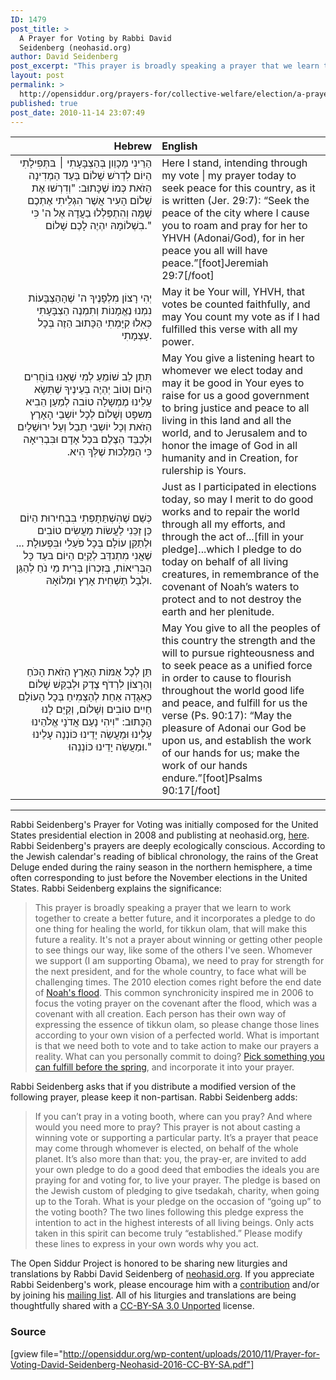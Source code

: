 ```yaml
---
ID: 1479
post_title: >
  A Prayer for Voting by Rabbi David
  Seidenberg (neohasid.org)
author: David Seidenberg
post_excerpt: "This prayer is broadly speaking a prayer that we learn to work together to create a better future, and it incorporates a pledge to do one thing for healing the world, for tikkun olam, that will make this future a reality. It's not a prayer about winning or getting other people to see things our way, like some of the others I've seen. Whomever we support (I am supporting Obama), we need to pray for strength for the next president, and for the whole country, to face what will be challenging times."
layout: post
permalink: >
  http://opensiddur.org/prayers-for/collective-welfare/election/a-prayer-for-voting-by-rabbi-david-seidenberg/
published: true
post_date: 2010-11-14 23:07:49
---
```

<table style="margin-left: auto;margin-right: auto;" class="draggable">
<thead><tr><th id="x" style="text-align: right;">Hebrew</th><th style="text-align: left;">English</th></tr></thead>
<tbody>
<tr><td style="vertical-align:top;" width="46%">
<div class="liturgy" style="text-align: right;"><span lang="he">
הַרֵינִי מְכָוֵון בְּהַצְבָּעָתִי ׀ בּתְּפִילָתִי הַיוֹם
לִדְרֹש שָׁלוֹם בְּעַד הַמְדִינָה הַזֹאת כְּמוֹ שֶׁכָּתוּב:
"וְדִרְשׁוּ אֶת שְׁלוֹם הָעִיר אֲשֶׁר הִגְלֵיתִי אֶתְכֶם שָׁמָּה
וְהִתְפַּלְלוּ בַעֲדָהּ אֶל ה' כִּי בִשְׁלוֹמָהּ יִהְיֶה לָכֶם שָׁלוֹם."
 </span></div></td>
 
<td width="53%"><div class="english">
Here I stand, intending through my vote | my prayer today
to seek peace for this country, as it is written (Jer. 29:7):
“Seek the peace of the city where I cause you to roam
and pray for her to YHVH (Adonai/God), for in her peace you all will have peace.”[foot]Jeremiah 29:7[/foot]
</div>
</td></tr>
<tr>
<td width="46%">
<div style="text-align: right;" class="liturgy"><span lang="he">
יְהִי רָצוֹן מִלְפָנֶיךָ ה' שֶׁהָהַצְבָּעוֹת נִמְנוּ נֶאֱמָנוֹת
וְתִמְנֶה הַצְבָּעָתִי כְּאִלוּ קִיָּמְתִי הַכָּתוּב הַזֶה בְּכָל עָצְמָתִי.
 </span></div></td>
 
<td width="53%"><div class="english">
May it be Your will, YHVH, that votes be counted faithfully,
and may You count my vote as if I had fulfilled this verse with all my power.
</div>
</td></tr>
<tr>
<td width="46%">
<div style="text-align: right;" class="liturgy"><span lang="he">
תִּתֵן לֵב שׁוֹמֵעַ לְמִי שֶׁאָנוּ בּוֹחֲרִים הַיוֹם
וְטוֹב יְהְיֶה בְּעֵינֶיךָ שֶׁתִּשָׂא עַלֵינוּ מֶמְשָלָה טוֹבה
לְמַעַן הֵבִיא מִשפָּט וְשָׁלוֹם לְכָל יוֹשְבֵי הָאָרֶץ הַזֹאת
וְכָל יוֹשְבֵי תֵבֵל וְעַל יִרוּשַׁלָיִם
וּלְכַבֵּד הַצֶלֶם בּכַל אָדָם וּבִּבְרִיאָה
כִּי הַמַּלְכוּת שֶׁלְּךָ הִיא.‏
 </span></div></td>
 
<td width="53%"><div class="english">
May You give a listening heart to whomever we elect today
and may it be good in Your eyes to raise for us a good government
to bring justice and peace to all living in this land
and all the world, and to Jerusalem
and to honor the image of God in all humanity and in Creation,
for rulership is Yours.
</div>
</td></tr>
<tr>
<td width="46%">
<div style="text-align: right;" class="liturgy"><span lang="he">
כְּשֵׁם שֶׁהִשְׁתַּתָפְתִי בִּבְחִירוּת הַיוֹם
כֵּן זַכֵּנִי לַעֲשׂוֹת מַעֲשִׂים טוֹבִים וּלְתַקֵּן עוֹלָם בְּכָל פֹּעַלִי
וּבִּפְעוּלָת ... שֶׁאֲנִי מִתְנדֵּב לְקַיֵם הַיוֹם
בּעַד כָּל הַבְּרִיאוֹת, בְּזִכְרוֹן בְּרִית מֵי נֹחַ
לְהַגֵּן וּלְבָל תַשְׁחִית אָרֶץ וּמְלוֹאָהּ.
 </span></div></td>
 
<td width="53%"><div class="english">
Just as I participated in elections today,
so may I merit to do good works and to repair the world through all my efforts,
and through the act of...[fill in your pledge]...which I pledge to do today
on behalf of all living creatures, in remembrance of the covenant of
Noah’s waters to protect and to not destroy the earth and her plenitude.
</div>
</td></tr>      
<tr>
<td width="46%">
<div style="text-align: right;" class="liturgy"><span lang="he">
תֵּן לְכָל אֻמּוֹת הָאָרֶץ הַזֹאת הָכֹּחַ וְהַרָצוֹן
לִרְדֹף צֶדֶק וּלְבַקֵּשׁ שָׁלוֹם כְּאַגֻדָה אַחַת
לְהַצְמִיחַ בְּכָל הָעוֹלָם חַיִים טוֹבִים וְשָׁלוֹם,
וְקַיֵּם לָנוּ הַכָּתוּב: "וִיהִי נ֤עַם אֲדֹנָי אֱלֹהֵינוּ עָלֵינוּ
וּמַעֲשֵׂה יָדֵינוּ כּוֹנְנָה עָלֵינוּ וּמַעֲשֵׂה יָדֵינוּ כּוֹנְנֵהוּ."
</span></div>
</td>
 
<td width="53%"><div class="english">
May You give to all the peoples of this country the strength and the will
to pursue righteousness and to seek peace as a unified force
in order to cause to flourish throughout the world good life and peace,
and fulfill for us the verse (Ps. 90:17): “May the pleasure of Adonai our God be upon us,
and establish the work of our hands for us; make the work of our hands endure.”[foot]Psalms 90:17[/foot]
</div>
</td>
</tr>
</tbody></table>

<hr />

Rabbi Seidenberg's Prayer for Voting was initially composed for the United States presidential election in 2008 and publisting at neohasid.org, <a href="http://www.neohasid.org/resources/votingprayer/">here</a>.
Rabbi Seidenberg's prayers are deeply ecologically conscious. According to the Jewish calendar's reading of biblical chronology, the rains of the Great Deluge ended during the rainy season in the northern hemisphere, a time often corresponding to just before the November elections in the United States. Rabbi Seidenberg explains the significance:

<blockquote>This prayer is broadly speaking a prayer that we learn to work together to create a better future, and it incorporates a pledge to do one thing for healing the world, for tikkun olam, that will make this future a reality. It's not a prayer about winning or getting other people to see things our way, like some of the others I've seen. Whomever we support (I am supporting Obama), we need to pray for strength for the next president, and for the whole country, to face what will be challenging times.
The 2010 election comes right before the end date of <a href="http://www.neohasid.org/stoptheflood/flood/">Noah's flood</a>. This common synchronicity inspired me in 2006 to focus the voting prayer on the covenant after the flood, which was a covenant with all creation.
Each person has their own way of expressing the essence of tikkun olam, so please change those lines according to your own vision of a perfected world. What is important is that we need both to vote and to take action to make our prayers a reality. What can you personally commit to doing? <a href="http://www.neohasid.org/stoptheflood/stoptheflood!">Pick something you can fulfill before the spring</a>, and incorporate it into your prayer.</blockquote>

Rabbi Seidenberg asks that if you distribute a modified version of the following prayer, please keep it non-partisan. Rabbi Seidenberg adds:

<blockquote>If you can’t pray in a voting booth, where can you pray? And where would you need more to pray? This prayer is not about casting a winning vote or supporting a particular party. It’s a prayer that peace may come through whomever is elected, on behalf of the whole planet. It’s also more than that: you, the pray-er, are invited to add your own pledge to do a good deed that embodies the ideals you are praying for and voting for, to live your prayer. The pledge is based on the Jewish custom of pledging to give tsedakah, charity, when going up to the Torah. What is your pledge on the occasion of “going up” to the voting booth? The two lines following this pledge express the intention to act in the highest interests of all living beings. Only acts taken in this spirit can become truly “established.” Please modify these lines to express in your own words why you act. </blockquote>

The Open Siddur Project is honored to be sharing new liturgies and translations by Rabbi David Seidenberg of <a href="http://neohasid.org">neohasid.org</a>. If you appreciate Rabbi Seidenberg's work, please encourage him with a <a href="http://www.neohasid.org/contribute/">contribution</a> and/or by joining his <a href="http://neohasid.org/join2.html">mailing list</a>. All of his liturgies and translations are being thoughtfully shared with a <a href="http://creativecommons.org/licenses/by-sa/3.0/">CC-BY-SA 3.0 Unported</a> license.</a>

<h3>Source</h3>

[gview file="http://opensiddur.org/wp-content/uploads/2010/11/Prayer-for-Voting-David-Seidenberg-Neohasid-2016-CC-BY-SA.pdf"]